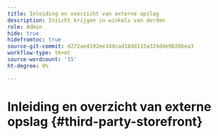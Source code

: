 ```yaml
---
title: Inleiding en overzicht van externe opslag
description: Inzicht krijgen in winkels van derden
role: Admin
hide: true
hidefromtoc: true
source-git-commit: d272ae4192ee34dcad18dd133a324dde9b20bea3
workflow-type: tm+mt
source-wordcount: '15'
ht-degree: 0%

---
```



# Inleiding en overzicht van externe opslag {#third-party-storefront}
